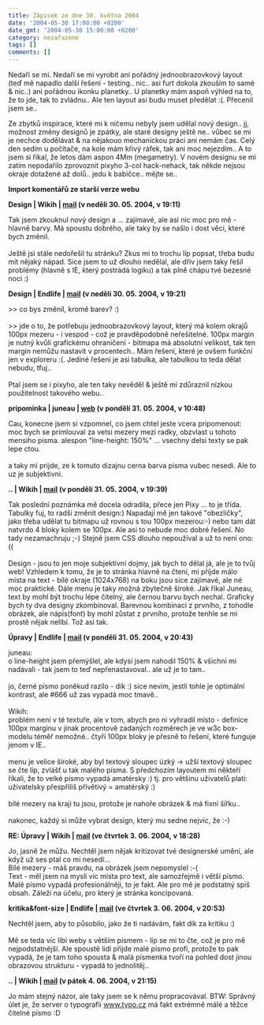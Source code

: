 ```yaml
---
title: Zápisek ze dne 30. května 2004
date: '2004-05-30 17:00:00 +0200'
date_gmt: '2004-05-30 15:00:00 +0200'
category: nezařazené
tags: []
comments: []
---
```

<p>Nedaří se mi. Nedaří se mi vyrobit ani pořádný jednoobrazovkový layout (teď mě napadlo další řešení - testing..  nic.. asi furt dokola zkouším to samé &amp; nic..) ani pořádnou ikonku planetky.. U planetky mám aspoň výhled na to,  že to jde, tak to zvládnu.. Ale ten layout asi budu muset předělat :(. Přecenil jsem se..</p>
<p>Ze zbytků inspirace, které mi k ničemu nebyly jsem udělal nový design.. jj, možnost změny designů je zpátky,  ale staré designy ještě ne.. vůbec se mi je nechce dodělávat &amp; na nějakouo mechanickou práci ani nemám čas.  Celý den sedím u počítače, na kole mám křivý ráfek, tak ani moc nejezdím.. A to jsem si říkal, že letos dám  aspon 4Mm (megametry). V novém designu se mi zatím nepodařilo zprovoznit pixyho 3-col hack-nehack, tak někde  nejsou okraje dotažené až dolů.. jedu k babičce.. mějte se..</p>
<div class="import-komentaru">
<p><strong>Import komentářů ze starší verze webu</strong></p>
<div class="comment">
<p style="font-weight:bold"><span class="compredmet">Design</span> | <span class="comname">Wikih</span> |  <a href="mailto:ondrejmaca@centrum.cz">mail</a> (v&nbsp;neděli&nbsp;30.&nbsp;05.&nbsp;2004,&nbsp;v&nbsp;19:11)</p>
<p>Tak jsem zkouknul nový design a ... zajímavé, ale asi nic moc pro mě - hlavně barvy. Má spoustu dobrého, ale taky by se našlo i dost věcí, které bych změnil. <br>  <br> Ještě jsi stále nedořešil tu stránku? Zkus mi to trochu líp popsat, třeba budu mít nějaký nápad. Sice jsem to už dlouho nedělal, ale dřív jsem taky řešil problémy (hlavně s IE, který postrádá logiku) a tak plně chápu tvé bezesné noci :) </p>
</div>
<div class="comment">
<p style="font-weight:bold"><span class="compredmet">Design</span> | <span class="comname">Endlife</span> |  <a href="mailto:jan.martinek@post.cz">mail</a> (v&nbsp;neděli&nbsp;30.&nbsp;05.&nbsp;2004,&nbsp;v&nbsp;19:21)</p>
<p><span class=oranz>&gt;&gt; co bys změnil,</span> kromě barev? :) <br>  <br> &gt;&gt; jde o to, že potřebuju jednoobrazovkový layout, který má kolem okrajů <span class=oranz>100px mezeru</span> - i vespod - což je pravděpodobně neřešitelné. 100px margin je nutný kvůli grafickému ohraničení - bitmapa má absolutní velikost, tak ten margin nemůžu nastavit v procentech.. Mám řešení, které je ovšem funkční jen v exploreru :(. Jediné řešení je asi tabulka, ale tabulkou to teda dělat nebudu, tfuj.. <br>  <br> Ptal jsem se i <span class=oranz>pixyho,</span> ale ten taky nevěděl &amp; ještě mi zdůraznil nízkou použitelnost takového webu.. </p>
</div>
<div class="comment">
<p style="font-weight:bold"><span class="compredmet">pripominka</span> | <span class="comname">juneau</span> |  <a href="https://juneau.wz.cz">web</a> (v&nbsp;pondělí&nbsp;31.&nbsp;05.&nbsp;2004,&nbsp;v&nbsp;10:48)</p>
<p>Cau, konecne jsem si vzpomnel, co jsem chtel jeste vcera pripomenout: moc bych se primlouval za vetsi mezery mezi radky, obzvlast u tohoto mensiho pisma. alespon &quot;line-height: 150%&quot; ... vsechny delsi texty se pak lepe ctou. <br>  <br> a taky mi prijde, ze k tomuto dizajnu cerna barva pisma vubec nesedi. Ale to uz je subjektivni. </p>
</div>
<div class="comment">
<p style="font-weight:bold"><span class="compredmet">..</span> | <span class="comname">Wikih</span> |  <a href="mailto:ondrejmaca@centrum.cz">mail</a> (v&nbsp;pondělí&nbsp;31.&nbsp;05.&nbsp;2004,&nbsp;v&nbsp;19:39)</p>
<p>Tak poslední poznámka mě docela odradila, přece jen Pixy ... to je třída. Tabulky fuj, to radši změnit design:) Napadají mě jen takové &quot;obezličky&quot;, jako třeba udělat tu bitmapu už rovnou s tou 100px mezerou:-) nebo tam dát natvrdo 4 bloky kolem se 100px. Ale asi to nebude moc dobré řešení. No tady nezamachruju ;-) Stejně jsem CSS dlouho nepoužíval a už to není ono:(( <br>  <br> Design - jsou to jen moje subjektivní dojmy, jak bych to dělal já, ale je to tvůj web! Vzhledem k tomu, že je to stránka hlavně na čtení, mi příjde málo místa na text - bílé okraje (1024x768) na boku jsou sice zajímavé, ale né moc praktické. Dále menu je taky možná zbytečně široké. Jak říkal Juneau, text by mohl být trochu lépe čitelný, ale černou barvu bych nechal. Graficky bych ty dva designy zkombinoval. Barevnou kombinaci z prvního, z tohodle obrázek, ale nápis(font) by mohl zůstat z prvního, protože tenhle se mi prostě nějak nelíbí. Tož asi tak. </p>
</div>
<div class="comment">
<p style="font-weight:bold"><span class="compredmet">Úpravy</span> | <span class="comname">Endlife</span> |  <a href="mailto:jan.martinek@post.cz">mail</a> (v&nbsp;pondělí&nbsp;31.&nbsp;05.&nbsp;2004,&nbsp;v&nbsp;20:43)</p>
<p><span class=oranz>juneau:</span> <br> o line-height jsem přemýšlel, ale kdysi jsem nahodil 150% &amp; všichni mi nadávali - tak jsem to teď nepřenastavoval.. ale už je to tam.. <br>  <br> jo, černé písmo poněkud razilo - dík :) sice nevím, jestli tohle je optimální kontrast, ale #666 už zas vypadá moc tmavě.. <br>  <br> <span class=oranz>Wikih:</span> <br> problém není v té textuře, ale v tom, abych pro ni vyhradil místo - definice 100px marginu v jinak procentově zadaných rozměrech je ve w3c box-modelu téměř nemožné.. čtyři 100px bloky je přesně to řešení, které funguje jenom v IE.. <br>  <br> menu je velice široké, aby byl textový sloupec úzký -&gt; užší textový sloupec se čte líp, zvlášť u tak malého písma. S předchozím layoutem mi někteří říkali, že to velké písmo vypadá amatérsky :) tj. pro většinu uživatelů platí: uživatelsky přespříliš přívětivý = amatérský :) <br>  <br> bílé mezery na kraji tu jsou, protože je nahoře obrázek &amp; má fixní šířku..  <br>  <br> nakonec, každý si může vybrat design, který mu sedne nejvíc, že :-) </p>
</div>
<div class="comment">
<p style="font-weight:bold"><span class="compredmet">RE: Úpravy</span> | <span class="comname">Wikih</span> |  <a href="mailto:ondrejmaca@centrum.cz">mail</a> (ve&nbsp;čtvrtek&nbsp;3.&nbsp;06.&nbsp;2004,&nbsp;v&nbsp;18:28)</p>
<p>Jo, jasně že můžu. Nechtěl jsem nějak kritizovat tvé designerské umění, ale když už ses ptal co mi nesedí...  <br> Bílé mezery - máš pravdu, na obrázek jsem nepomyslel :-( <br> Text - měl jsem na mysli víc místa pro text, ale samozřejmě i větší písmo. Malé písmo vypadá profesionálněji, to je fakt. Ale pro mě je podstatný spíš obsah. Záleží na účelu, pro který je stránka koncipovaná. </p>
</div>
<div class="comment">
<p style="font-weight:bold"><span class="compredmet">kritika&amp;font-size</span> | <span class="comname">Endlife</span> |  <a href="mailto:jan.martinek@post.cz">mail</a> (ve&nbsp;čtvrtek&nbsp;3.&nbsp;06.&nbsp;2004,&nbsp;v&nbsp;20:53)</p>
<p>Nechtěl jsem, aby to působilo, jako že ti nadávám, fakt dík za kritiku :) <br>  <br> Mě se teda víc líbí weby s větším písmem - líp se mi to čte, což je pro mě nejpodstatnější. Ale spoustě lidí přijde malé písmo profi, protože to pak vypadá, že je tam toho spousta &amp; malá písmenka tvoří na pohled dost jinou obrazovou strukturu - vypadá to jednolitěj.. </p>
</div>
<div class="comment">
<p style="font-weight:bold"><span class="compredmet">..</span> | <span class="comname">Wikih</span> |  <a href="mailto:ondrejmaca@centrum.cz">mail</a> (v&nbsp;pátek&nbsp;4.&nbsp;06.&nbsp;2004,&nbsp;v&nbsp;21:15)</p>
<p>Jo mám stejný názor, ale taky jsem se k němu propracovával. BTW: Správný úlet je, že server o typografii <a href=https://www.typo.cz>www.typo.cz</a> má fakt extrémně málé a těžce čitelné písmo :D </p>
</div>
</div>
